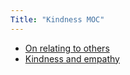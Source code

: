 ```yaml
---
Title: "Kindness MOC"
---
```


- [On relating to others](notes/perdev/kindness/relating.md)
- [Kindness and empathy](notes/perdev/kindness-empathy.md)